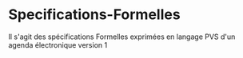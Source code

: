 # Specifications-Formelles
Il s'agit des spécifications Formelles exprimées en langage PVS d'un agenda électronique version 1

